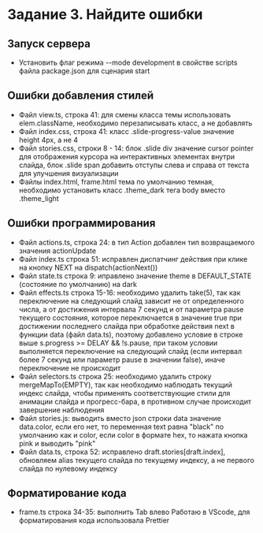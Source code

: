 # Задание 3. Найдите ошибки

## Запуск сервера

-   Установить флаг режима --mode development в свойстве scripts файла package.json для сценария start

## Ошибки добавления стилей

-   Файл view.ts, строка 41: для смены класса темы использовать elem.className, необходимо перезаписывать класс, а не добавлять
-   Файл index.css, строка 41: класс .slide-progress-value значение height 4px, а не 4
-   Файл stories.css, строки 8 - 14: блок .slide div значение cursor pointer для отображения курсора на интерактивных элементах внутри слайда, блок .slide span добавить отступы слева и справа от текста для улучшения визуализации
-   Файлы index.html, frame.html тема по умолчанию темная, необходимо установить класс .theme_dark тега body вместо .theme_light

## Ошибки программирования

-   Файл actions.ts, строка 24: в тип Action добавлен тип возвращаемого значения actionUpdate
-   Файл index.ts строка 51: исправлен диспатчинг действия при клике на кнопку NEXT на dispatch(actionNext())
-   Файл state.ts строка 9: иправлено значение theme в DEFAULT_STATE (состояние по умолчанию) на dark
-   Файл effects.ts строка 15-16: необходимо удалить take(5), так как переключение на следующий слайд зависит не от определенного числа, а от достижения интервала 7 секунд и от параметра pause текущего состояния, которое переключается в значение true при достижении последнего слайда при обработке действия next в функции data (файл data.ts), поэтому добавлено условие в строке выше s.progress >= DELAY && !s.pause, при таком условии выполняется переключение на следующий слайд (если интервал более 7 секунд или параметр pause в значении false), иначе переключение не происходит
-   Файл selectors.ts строка 25: необходимо удалить строку mergeMapTo(EMPTY), так как необходимо наблюдать текущий индекс слайда, чтобы применять соответствующие стили для анимации слайда и прогресс-бара, в противном случае происходит завершение наблюдения
-   Файл stories.js: выводить вместо json строки data значение data.color, если его нет, то переменная text равна "black" по умолчанию как и color, если color в формате hex, то нажата кнопка pink и выводить "pink"
-   Файл data.ts, строка 52: исправлено draft.stories[draft.index], обновляем alias текущего слайда по текущему индексу, а не первого слайда по нулевому индексу

## Форматирование кода

-   frame.ts строка 34-35: выполнить Tab влево
    Работаю в VScode, для форматирования кода использовала Prettier
